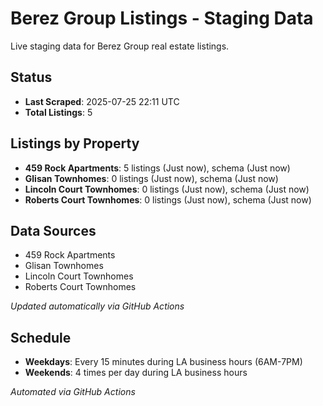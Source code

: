 # Berez Group Listings - Staging Data

Live staging data for Berez Group real estate listings.

## Status

- **Last Scraped**: 2025-07-25 22:11 UTC
- **Total Listings**: 5

## Listings by Property

- **459 Rock Apartments**: 5 listings (Just now), schema (Just now)
- **Glisan Townhomes**: 0 listings (Just now), schema (Just now)
- **Lincoln Court Townhomes**: 0 listings (Just now), schema (Just now)
- **Roberts Court Townhomes**: 0 listings (Just now), schema (Just now)

## Data Sources

- 459 Rock Apartments
- Glisan Townhomes
- Lincoln Court Townhomes
- Roberts Court Townhomes

*Updated automatically via GitHub Actions*

## Schedule

- **Weekdays**: Every 15 minutes during LA business hours (6AM-7PM)
- **Weekends**: 4 times per day during LA business hours

*Automated via GitHub Actions*
